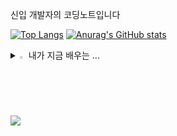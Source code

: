 신입 개발자의 코딩노트입니다

[![Top Langs](https://github-readme-stats.vercel.app/api/top-langs/?username=senselose)](https://github.com/anuraghazra/github-readme-stats)
[![Anurag's GitHub stats](https://github-readme-stats.vercel.app/api?username=senselose)](https://github.com/anuraghazra/github-readme-stats)

<details>
<summary>
  <img src="https://raw.githubusercontent.com/Tarikul-Islam-Anik/Animated-Fluent-Emojis/master/Emojis/Hand%20gestures/Eyes.png" alt="Eyes" width="2%" /> 내가 지금 배우는 ... 
</summary>
   <br>
  
![js](https://img.shields.io/badge/JavaScript-F7DF1E?style=for-the-badge&logo=JavaScript&logoColor=white) ![html](https://img.shields.io/badge/HTML5-E34F26?style=for-the-badge&logo=html5&logoColor=white) ![css](https://img.shields.io/badge/CSS-239120?&style=for-the-badge&logo=css3&logoColor=white) 
![react](https://img.shields.io/badge/React-20232A?style=for-the-badge&logo=react&logoColor=61DAFB)  ![java](https://img.shields.io/badge/Java-ED8B00?style=for-the-badge&logo=openjdk&logoColor=white) ![spring](https://img.shields.io/badge/Spring-6DB33F?style=for-the-badge&logo=spring&logoColor=white) 

</details> <br/>

<img src="https://img.shields.io/badge/이름-색상코드?style=flat-square&logo=로고명&logoColor=로고색"/>

